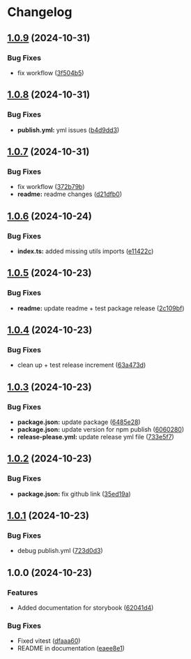 # Changelog

## [1.0.9](https://github.com/harrykhh/react-flow-family-tree/compare/v1.0.8...v1.0.9) (2024-10-31)

### Bug Fixes

- fix workflow ([3f504b5](https://github.com/harrykhh/react-flow-family-tree/commit/3f504b54ae3faf8fcad96c97dd3ac80d577ce9a2))

## [1.0.8](https://github.com/harrykhh/react-flow-family-tree/compare/v1.0.7...v1.0.8) (2024-10-31)

### Bug Fixes

- **publish.yml:** yml issues ([b4d9dd3](https://github.com/harrykhh/react-flow-family-tree/commit/b4d9dd30cc9d0b9b51c141803ed4596e7104cfc2))

## [1.0.7](https://github.com/harrykhh/react-flow-family-tree/compare/v1.0.6...v1.0.7) (2024-10-31)

### Bug Fixes

- fix workflow ([372b79b](https://github.com/harrykhh/react-flow-family-tree/commit/372b79b0fb770566075dfd4a2943de4613214448))
- **readme:** readme changes ([d21dfb0](https://github.com/harrykhh/react-flow-family-tree/commit/d21dfb03781b0bf141525927fa05f7e75a80e1db))

## [1.0.6](https://github.com/harrykhh/react-flow-family-tree/compare/v1.0.5...v1.0.6) (2024-10-24)

### Bug Fixes

- **index.ts:** added missing utils imports ([e11422c](https://github.com/harrykhh/react-flow-family-tree/commit/e11422c2f39e457a2b13e925eb078ba0aa8d6d56))

## [1.0.5](https://github.com/harrykhh/react-flow-family-tree/compare/v1.0.4...v1.0.5) (2024-10-23)

### Bug Fixes

- **readme:** update readme + test package release ([2c109bf](https://github.com/harrykhh/react-flow-family-tree/commit/2c109bf3ddd36187c4ba4ac70556c63777950aef))

## [1.0.4](https://github.com/harrykhh/react-flow-family-tree/compare/v1.0.3...v1.0.4) (2024-10-23)

### Bug Fixes

- clean up + test release increment ([63a473d](https://github.com/harrykhh/react-flow-family-tree/commit/63a473d2d3e51ded7eda96b6d06dbb2aefd6ce98))

## [1.0.3](https://github.com/harrykhh/react-flow-family-tree/compare/v1.0.2...v1.0.3) (2024-10-23)

### Bug Fixes

- **package.json:** update package ([6485e28](https://github.com/harrykhh/react-flow-family-tree/commit/6485e284ae0ee6301e741203b1b842da3ad372c3))
- **package.json:** update version for npm publish ([6060280](https://github.com/harrykhh/react-flow-family-tree/commit/606028019ae2a987b55e50acf9c9f3f7aa25f217))
- **release-please.yml:** update release yml file ([733e5f7](https://github.com/harrykhh/react-flow-family-tree/commit/733e5f7a64f203428b8731abe4bda87793c4294d))

## [1.0.2](https://github.com/harrykhh/react-flow-family-tree/compare/v1.0.1...v1.0.2) (2024-10-23)

### Bug Fixes

- **package.json:** fix github link ([35ed19a](https://github.com/harrykhh/react-flow-family-tree/commit/35ed19a60e721c0767541a3e5c590dd5c59aeeab))

## [1.0.1](https://github.com/harrykhh/react-flow-family-tree/compare/v1.0.0...v1.0.1) (2024-10-23)

### Bug Fixes

- debug publish.yml ([723d0d3](https://github.com/harrykhh/react-flow-family-tree/commit/723d0d3aa6e32f6c7f4781ab5fcad99af01ea3c8))

## 1.0.0 (2024-10-23)

### Features

- Added documentation for storybook ([62041d4](https://github.com/harrykhh/react-flow-family-tree/commit/62041d4717907929bd6c015178934c3f44ec7968))

### Bug Fixes

- Fixed vitest ([dfaaa60](https://github.com/harrykhh/react-flow-family-tree/commit/dfaaa601fa612a5b3b69bcdecb64925b8d98c622))
- README in documentation ([eaee8e1](https://github.com/harrykhh/react-flow-family-tree/commit/eaee8e1d4c0709ba936004bfb105a18483124a65))
